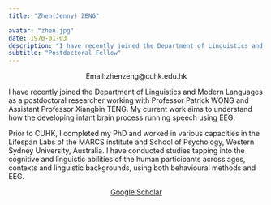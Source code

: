 ```yaml
---
title: "Zhen(Jenny) ZENG"

avatar: "zhen.jpg"
date: 1970-01-03
description: "I have recently joined the Department of Linguistics and Modern Languages as a postdoctoral researcher..."
subtitle: "Postdoctoral Fellow"
---
```

<p align="center">
    Email:zhenzeng@cuhk.edu.hk
</p>

I have recently joined the Department of Linguistics and Modern Languages as a postdoctoral researcher working with Professor Patrick WONG and Assistant Professor Xiangbin TENG. My current work aims to understand how the developing infant brain process running speech using EEG.

Prior to CUHK, I completed my PhD and worked in various capacities in the Lifespan Labs of the MARCS institute and School of Psychology, Western Sydney University, Australia. I have conducted studies tapping into the cognitive and linguistic abilities of the human participants across ages, contexts and linguistic backgrounds, using both behavioural methods and EEG.

<p align="center">
    <a href="https://scholar.google.com.au/citations?user=05-Vie8AAAAJ&hl=en)">Google Scholar</a>
</p>
